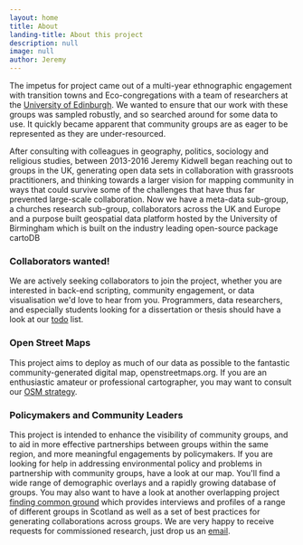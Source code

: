 ```yaml
---
layout: home
title: About
landing-title: About this project
description: null
image: null
author: Jeremy
---
```


The impetus for project came out of a multi-year ethnographic engagement with transition towns and Eco-congregations with a team of researchers at the [University of Edinburgh](http://ancestraltime.org.uk). We wanted to ensure that our work with these groups was sampled robustly, and so searched around for some data to use. It quickly became apparent that community groups are as eager to be represented as they are under-resourced.

After consulting with colleagues in geography, politics, sociology and religious studies, between 2013-2016 Jeremy Kidwell began reaching out to groups in the UK, generating open data sets in collaboration with grassroots practitioners, and thinking towards a larger vision for mapping community in ways that could survive some of the challenges that have thus far prevented large-scale collaboration. Now we have a meta-data sub-group, a churches research sub-group, collaborators across the UK and Europe and a purpose built geospatial data platform hosted by the University of Birmingham which is built on the industry leading open-source package cartoDB

### Collaborators wanted!

We are actively seeking collaborators to join the project, whether you are interested in back-end scripting, community engagement, or data visualisation we'd love to hear from you. Programmers, data researchers, and especially students looking for a dissertation or thesis should have a look at our [todo](http://mapping.community/todo.html) list.

### Open Street Maps

This project aims to deploy as much of our data as possible to the fantastic community-generated digital map, openstreetmaps.org. If you are an enthusiastic amateur or professional cartographer, you may want to consult our [OSM strategy](http://mapping.community/OSM-strategy.html).

### Policymakers and Community Leaders

This project is intended to enhance the visibility of community groups, and to aid in more effective partnerships between groups within the same region, and more meaningful engagements by policymakers. If you are looking for help in addressing environmental policy and problems in partnership with community groups, have a look at our map. You'll find a wide range of demographic overlays and a rapidly growing database of groups. You may also want to have a look at another overlapping project [finding common ground](http://findcommonground.uk) which provides interviews and profiles of a range of different groups in Scotland as well as a set of best practices for generating collaborations across groups. We are very happy to receive requests for commissioned research, just drop us an [email](mailto:j.kidwell@bham.ac.uk).